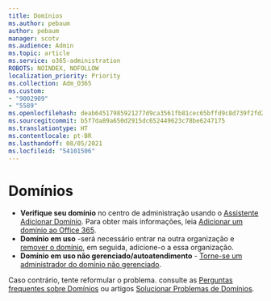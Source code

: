 ```yaml
---
title: Domínios
ms.author: pebaum
author: pebaum
manager: scotv
ms.audience: Admin
ms.topic: article
ms.service: o365-administration
ROBOTS: NOINDEX, NOFOLLOW
localization_priority: Priority
ms.collection: Adm_O365
ms.custom:
- "9002909"
- "5589"
ms.openlocfilehash: deab64517985921277d9ca3561fb81cec65bffd9c8d739f2fd2f891f1b35b381
ms.sourcegitcommit: b5f7da89a650d2915dc652449623c78be6247175
ms.translationtype: HT
ms.contentlocale: pt-BR
ms.lasthandoff: 08/05/2021
ms.locfileid: "54101506"
---
```

# <a name="domains"></a>Domínios

- **Verifique seu domínio** no centro de administração usando o [Assistente Adicionar Domínio](https://admin.microsoft.com/Adminportal#/Domains/Wizard). Para obter mais informações, leia [Adicionar um domínio ao Office 365](https://docs.microsoft.com/microsoft-365/admin/setup/add-domain?view=o365-worldwide).
- **Domínio em uso** -será necessário entrar na outra organização e [remover o domínio](https://docs.microsoft.com/microsoft-365/admin/get-help-with-domains/remove-a-domain?view=o365-worldwide), em seguida, adicione-o a essa organização.
- **Domínio em uso não gerenciado/autoatendimento** - [Torne-se um administrador do domínio não gerenciado](https://docs.microsoft.com/azure/active-directory/users-groups-roles/domains-admin-takeover).

Caso contrário, tente reformular o problema. consulte as [Perguntas frequentes sobre Domínios](https://docs.microsoft.com/microsoft-365/admin/setup/domains-faq?view=o365-worldwide) ou artigos [Solucionar Problemas de Domínios](https://docs.microsoft.com/microsoft-365/admin/get-help-with-domains/find-and-fix-issues?view=o365-worldwide).

